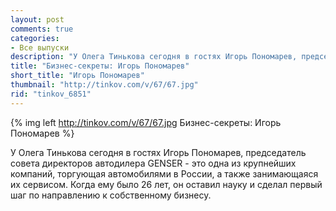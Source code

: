 ```yaml
---
layout: post
comments: true
categories:
- Все выпуски
description: "У Олега Тинькова сегодня в гостях Игорь Пономарев, председатель совета директоров автодилера GENSER - это одна из крупнейших компаний, торгующая автомобилями в России, а также занимающаяся их сервисом. Когда ему было 26 лет, он оставил науку и сделал первый шаг по направлению к собственному бизнесу."
title: "Бизнес-секреты: Игорь Пономарев"
short_title: "Игорь Пономарев"
thumbnail: "http://tinkov.com/v/67/67.jpg"
rid: "tinkov_6851"
---
```


{% img left http://tinkov.com/v/67/67.jpg Бизнес-секреты: Игорь Пономарев %}

У Олега Тинькова сегодня в гостях Игорь Пономарев, председатель совета директоров автодилера GENSER - это одна из крупнейших компаний, торгующая автомобилями в России, а также занимающаяся их сервисом. Когда ему было 26 лет, он оставил науку и сделал первый шаг по направлению к собственному бизнесу.
